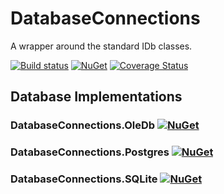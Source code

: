 # DatabaseConnections

A wrapper around the standard IDb classes.

[![Build status](https://ci.appveyor.com/api/projects/status/4ub1w67lk1bcfrld/branch/master?svg=true)](https://ci.appveyor.com/project/ejcoyle88/databaseconnections/branch/master)
[![NuGet](https://img.shields.io/nuget/v/DatabaseConnections.svg)](https://www.nuget.org/packages/DatabaseConnections/)
[![Coverage Status](https://coveralls.io/repos/github/ekmsystems/DatabaseConnections/badge.svg)](https://coveralls.io/github/ekmsystems/DatabaseConnections)

## Database Implementations

### DatabaseConnections.OleDb [![NuGet](https://img.shields.io/nuget/v/DatabaseConnections.OleDb.svg)](https://www.nuget.org/packages/DatabaseConnections.OleDb/)

### DatabaseConnections.Postgres [![NuGet](https://img.shields.io/nuget/v/DatabaseConnections.Postgres.svg)](https://www.nuget.org/packages/DatabaseConnections.Postgres/)

### DatabaseConnections.SQLite [![NuGet](https://img.shields.io/nuget/v/DatabaseConnections.SQLite.svg)](https://www.nuget.org/packages/DatabaseConnections.SQLite/)

